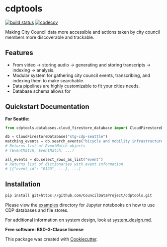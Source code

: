 # cdptools

[![build status](https://travis-ci.org/CouncilDataProject/cdptools.svg?branch=master)](https://travis-ci.org/CouncilDataProject/cdptools)
[![codecov](https://codecov.io/gh/CouncilDataProject/cdptools/branch/master/graph/badge.svg)](https://codecov.io/gh/CouncilDataProject/cdptools)


Making City Council data more accessible and actions taken by city council members more discoverable and trackable.

## Features
* From video -> storing audio -> generating and storing transcripts -> indexing -> analysis.
* Modular system for gathering city council events, transcribing, and indexing them to make searchable.
* Data pipelines are highly customizable to fit your cities needs.
* Database schema allows for


## Quickstart Documentation

**For Seattle:**
```python
from cdptools.databases.cloud_firestore_database import CloudFirestoreDatabase

db = CloudFirestoreDatabase("stg-cdp-seattle")
matching_events = db.search_events("bicycle and mobility infrastructure, greenways")
# Returns list of EventMatch objects
# [EventMatch, EventMatch, ...]

all_events = db.select_rows_as_list("event")
# Returns list of dictionaries with event information
# [{"event_id": "0123", ...}, ...]
```

## Installation
```bash
pip install git+https://github.com/CouncilDataProject/cdptools.git
```

Please view the [examples](/examples) directory for Jupyter notebooks on how to use CDP databases and file stores.

For additional information on system design, look at [system_design.md](docs/system_design.md).

**Free software: BSD-3-Clause license**

This package was created with [Cookiecutter](https://github.com/audreyr/cookiecutter).
